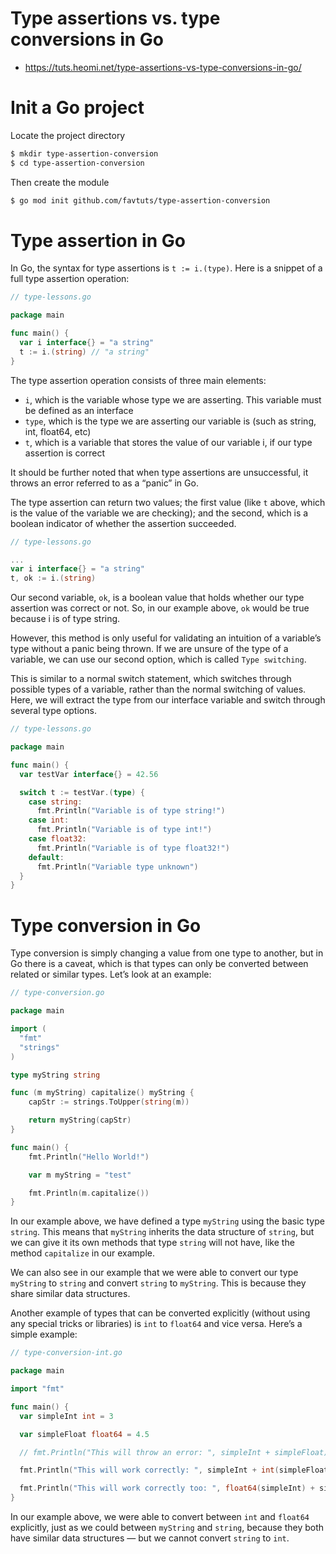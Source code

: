 # Type assertions vs. type conversions in Go
* https://tuts.heomi.net/type-assertions-vs-type-conversions-in-go/

# Init a Go project

Locate the project directory
```bash
$ mkdir type-assertion-conversion
$ cd type-assertion-conversion
```

Then create the module
```bash
$ go mod init github.com/favtuts/type-assertion-conversion
```

# Type assertion in Go

In Go, the syntax for type assertions is `t := i.(type)`. Here is a snippet of a full type assertion operation:
```go
// type-lessons.go

package main

func main() {
  var i interface{} = "a string"
  t := i.(string) // "a string"
}
```

The type assertion operation consists of three main elements:

* `i`, which is the variable whose type we are asserting. This variable must be defined as an interface
* `type`, which is the type we are asserting our variable is (such as string, int, float64, etc)
* `t`, which is a variable that stores the value of our variable i, if our type assertion is correct

It should be further noted that when type assertions are unsuccessful, it throws an error referred to as a “panic” in Go.

The type assertion can return two values; the first value (like `t` above, which is the value of the variable we are checking); and the second, which is a boolean indicator of whether the assertion succeeded.
```go
// type-lessons.go

...
var i interface{} = "a string"
t, ok := i.(string)
```

Our second variable, `ok`, is a boolean value that holds whether our type assertion was correct or not. So, in our example above, `ok` would be true because i is of type string.

However, this method is only useful for validating an intuition of a variable’s type without a panic being thrown. If we are unsure of the type of a variable, we can use our second option, which is called `Type switching`.

This is similar to a normal switch statement, which switches through possible types of a variable, rather than the normal switching of values. Here, we will extract the type from our interface variable and switch through several type options.
```go
// type-lessons.go

package main

func main() {
  var testVar interface{} = 42.56

  switch t := testVar.(type) {
    case string: 
      fmt.Println("Variable is of type string!")
    case int:
      fmt.Println("Variable is of type int!")
    case float32:
      fmt.Println("Variable is of type float32!")
    default:
      fmt.Println("Variable type unknown")
  }
}
```

# Type conversion in Go

Type conversion is simply changing a value from one type to another, but in Go there is a caveat, which is that types can only be converted between related or similar types. Let’s look at an example:
```go
// type-conversion.go

package main

import (
  "fmt"
  "strings"
)

type myString string

func (m myString) capitalize() myString {
    capStr := strings.ToUpper(string(m))

    return myString(capStr)
}

func main() {
    fmt.Println("Hello World!")

    var m myString = "test"

    fmt.Println(m.capitalize())
}
```

In our example above, we have defined a type `myString` using the basic type `string`. This means that `myString` inherits the data structure of `string`, but we can give it its own methods that type `string` will not have, like the method `capitalize` in our example.

We can also see in our example that we were able to convert our type `myString` to `string` and convert `string` to `myString`. This is because they share similar data structures.

Another example of types that can be converted explicitly (without using any special tricks or libraries) is `int` to `float64` and vice versa. Here’s a simple example:
```go
// type-conversion-int.go

package main

import "fmt"

func main() {
  var simpleInt int = 3

  var simpleFloat float64 = 4.5

  // fmt.Println("This will throw an error: ", simpleInt + simpleFloat)

  fmt.Println("This will work correctly: ", simpleInt + int(simpleFloat))

  fmt.Println("This will work correctly too: ", float64(simpleInt) + simpleFloat)
}
```

In our example above, we were able to convert between `int` and `float64` explicitly, just as we could between `myString` and `string`, because they both have similar data structures — but we cannot convert `string` to `int`.